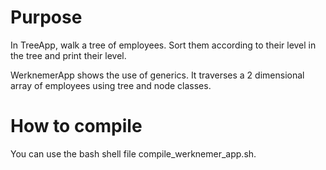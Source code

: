 # Purpose
In TreeApp, walk a tree of employees. Sort them according to their level in the tree and print their level.

WerknemerApp shows the use of generics. It traverses a 2 dimensional array of employees using tree and node classes.

# How to compile
You can use the bash shell file compile_werknemer_app.sh.
